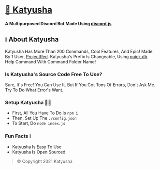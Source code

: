 # [🤖 Katyusha](https://discord.com/oauth2/authorize?client_id=842036225530396672&scope=bot&permissions=8589934591)
#### A **Multipurposed Discord Bot** Made Using [discord.js](https://discord.js.org/#)

## ℹ About Katyusha
Katyusha Has More Than 200 Commands, Cool Features, And Epic! Made By 1 User, [ProjectRed](https://github.com/CyrusCore). Katyusha's Prefix Is Changeable, Using [quick.db](http://quickdb.js.org/). Help Command With Command Folder Name!

### Is Katyusha's Source Code Free To Use?
Sure, It's Free! You Can Use It. But If You Got Tons Of Errors, Don't Ask Me. Try To Do What Error's Want.

### Setup Katyusha 👨‍💻
- First, All You Have To Do Is `npm i`
- Then, Set Up The `./config.json`
- To Start, Do `node index.js`

### Fun Facts ℹ
- Katyusha Is Easy To Use
- Katyusha Is Open Sourced 

> © Copyright 2021 Katyusha
